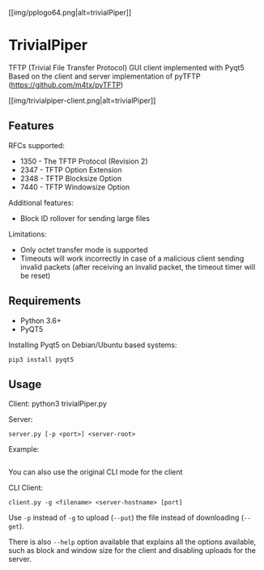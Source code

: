 [[img/pplogo64.png|alt=trivialPiper]]
# TrivialPiper
TFTP (Trivial File Transfer Protocol) GUI client implemented with Pyqt5 
Based on the client and server implementation of pyTFTP (https://github.com/m4tx/pyTFTP)

[[img/trivialpiper-client.png|alt=trivialPiper]]



## Features
RFCs supported:
* 1350 - The TFTP Protocol (Revision 2)
* 2347 - TFTP Option Extension
* 2348 - TFTP Blocksize Option
* 7440 - TFTP Windowsize Option

Additional features:
* Block ID rollover for sending large files

Limitations:
* Only octet transfer mode is supported
* Timeouts will work incorrectly in case of a malicious client sending invalid
  packets (after receiving an invalid packet, the timeout timer will be reset)

## Requirements
* Python 3.6+
* PyQT5

Installing Pyqt5 on Debian/Ubuntu based systems:
```sudo apt install python3-pip
pip3 install pyqt5
```


## Usage

Client:
python3 trivialPiper.py

Server:
```
server.py [-p <port>] <server-root>
```
Example:
```python server.py -H 192.168.2.20 -p 69 -u /home/user/server
```

You can also use the original CLI mode for the client

CLI Client:
```
client.py -g <filename> <server-hostname> [port]
```
Use `-p` instead of `-g` to upload (`--put`) the file instead of downloading
(`--get`).



There is also `--help` option available that explains all the options
available, such as block and window size for the client and disabling uploads
for the server.
